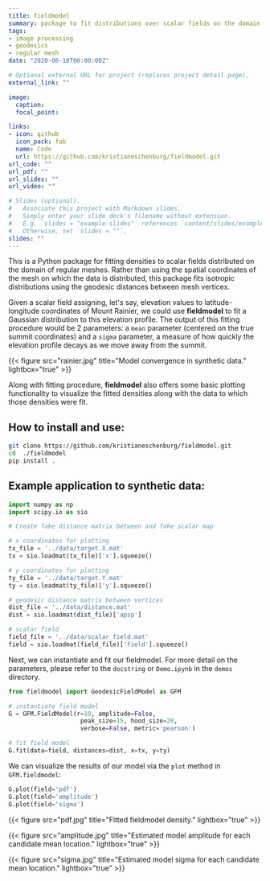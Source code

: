 ```yaml
---
title: fieldmodel
summary: package to fit distributions over scalar fields on the domain of regular meshes
tags:
- image processing
- geodesics
- regular mesh
date: "2020-06-10T00:00:00Z"

# Optional external URL for project (replaces project detail page).
external_link: ""

image:
  caption: 
  focal_point: 

links:
- icon: github
  icon_pack: fab
  name: Code
  url: https://github.com/kristianeschenburg/fieldmodel.git
url_code: ""
url_pdf: ""
url_slides: ""
url_video: ""

# Slides (optional).
#   Associate this project with Markdown slides.
#   Simply enter your slide deck's filename without extension.
#   E.g. `slides = "example-slides"` references `content/slides/example-slides.md`.
#   Otherwise, set `slides = ""`.
slides: ""
---
```


This is a Python package for fitting densities to scalar fields distributed on the domain of regular meshes.  Rather than using the spatial coordinates of the mesh on which the data is distributed, this package fits isotropic distributions using the geodesic distances between mesh vertices.

Given a scalar field assigning, let's say, elevation values to latitude-longitude coordinates of Mount Rainier, we could use **fieldmodel** to fit a Gaussian distribution to this elevation profile.  The output of this fitting procedure would be 2 parameters: a ```mean``` parameter (centered on the true summit coordinates) and a ```sigma``` parameter, a measure of how quickly the elevation profile decays as we move away from the summit.

{{< figure src="rainier.jpg" title="Model convergence in synthetic data." lightbox="true" >}}

Along with fitting procedure, **fieldmodel** also offers some basic plotting functionality to visualize the fitted densities along with the data to which those densities were fit.

## How to install and use:
```bash
git clone https://github.com/kristianeschenburg/fieldmodel.git
cd  ./fieldmodel
pip install .
```

## Example application to synthetic data:
```python
import numpy as np
import scipy.io as sio

# Create fake distance matrix between and fake scalar map

# x coordinates for plotting
tx_file = '../data/target.X.mat'
tx = sio.loadmat(tx_file)['x'].squeeze()

# y coordinates for plotting
ty_file = '../data/target.Y.mat'
ty = sio.loadmat(ty_file)['y'].squeeze()

# geodesic distance matrix between vertices
dist_file = '../data/distance.mat'
dist = sio.loadmat(dist_file)['apsp']

# scalar field
field_file = '../data/scalar_field.mat'
field = sio.loadmat(field_file)['field'].squeeze()
```

Next, we can instantiate and fit our fieldmodel.  For more detail on the parameters, please refer to the ```docstring``` or ```Demo.ipynb``` in the ```demos``` directory.

```python
from fieldmodel import GeodesicFieldModel as GFM

# instantiate field model
G = GFM.FieldModel(r=10, amplitude=False,
                    peak_size=15, hood_size=20,
                    verbose=False, metric='pearson')

# fit field model
G.fit(data=field, distances=dist, x=tx, y=ty)
```

We can visualize the results of our model via the ```plot``` method in ```GFM.fieldmodel```:

```python
G.plot(field='pdf')
G.plot(field='amplitude')
G.plot(field='sigma')
```

{{< figure src="pdf.jpg" title="Fitted fieldmodel density." lightbox="true" >}}

{{< figure src="amplitude.jpg" title="Estimated model amplitude for each candidate mean location." lightbox="true" >}}

{{< figure src="sigma.jpg" title="Estimated model sigma for each candidate mean location." lightbox="true" >}}
